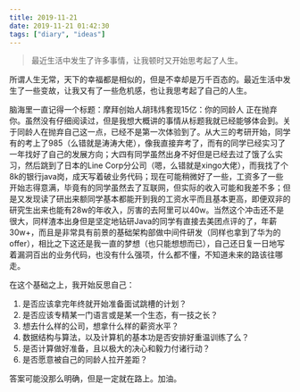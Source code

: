 ```yaml
---
title: 2019-11-21
date: 2019-11-21 01:42:30
tags: ["diary", "ideas"]
---
```


> 最近生活中发生了许多事情，让我顿时又开始思考起了人生。

所谓人生无常，天下的幸福都是相似的，但是不幸却是万千百态的。最近生活中发生了一些变故，让我又有了一些危机感，也让我思考起了自己的人生。
<!--more-->
脑海里一直记得一个标题：摩拜创始人胡玮炜套现15亿：你的同龄人 正在抛弃你。虽然没有仔细阅读过，但是我想大概讲的事情从标题我就已经能够体会到。关于同龄人在抛弃自己这一点，已经不是第一次体验到了。从大三的考研开始，同学有的考上了985（么错就是涛涛大佬），像我直接弃考了，而有的同学已经实习了一年找好了自己的发展方向；大四有同学虽然出身不好但是已经去过了饿了么实习，然后跳到了日本的Line Corp分公司（嗯，么错就是xingo大佬），而我找了个8k的银行java岗，成天写着破业务代码；现在可能稍微好了一些，工资多了一些开始志得意满，毕竟有的同学虽然去了互联网，但实际的收入可能和我差不多；但是又发现读了研出来额同学基本都能开到我的工资水平而且基本更高，即便双非的研究生出来也能有28w的年收入，厉害的去阿里可以40w。当然这个冲击还不是很大，同样渣本出身但是坚定地钻研Java的同学有直接去美团点评的了，年薪30w+，而且是非常具有前景的基础架构部做中间件研发（同样也拿到了华为的offer），相比之下这还是我一直的梦想（也只能想想而已），自己还日复一日地写着漏洞百出的业务代码，也没有什么强项，什么都不懂，不知道未来的路该往哪走。

在这个基础之上，我开始反思自己：

1. 是否应该拿完年终就开始准备面试跳槽的计划？
2. 是否应该专精某一门语言或是某一个生态，有一技之长？
3. 想去什么样的公司，想拿什么样的薪资水平？
4. 数据结构与算法，以及计算机的基本功是否安排好重温训练了么？
5. 是否计算做好准备，且以极大的决心和毅力付诸行动？
6. 是否愿意被自己的同龄人拉开差距？


答案可能没那么明确，但是一定就在路上。加油。
